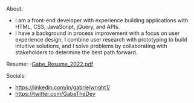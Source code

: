 About:
- I am a front-end developer with experience building applications with HTML, CSS, JavaScript, jQuery, and APIs.
- I have a background in process improvement with a focus on user experience design, I combine user research with prototyping to build intuitive solutions, and I solve problems by collaborating with stakeholders to determine the best path forward.

Resume:
-[Gabe_Resume_2022.pdf](https://github.com/gabrielwright1/gabrielwright1/files/8191635/Gabe_Resume_2022.pdf)

Socials: 
- https://linkedin.com/in/gabrielwright1/
- https://twitter.com/GabeTheDev

<!---
gabrielwright1/gabrielwright1 is a ✨ special ✨ repository because its `README.md` (this file) appears on your GitHub profile.
You can click the Preview link to take a look at your changes.
--->
